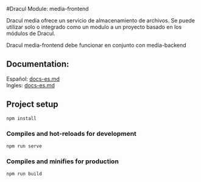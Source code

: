#Dracul Module: media-frontend

Dracul media ofrece un servicio de almacenamiento de archivos. Se puede utilizar solo o integrado como un modulo a un proyecto basado en los módulos de Dracul.

Dracul media-frontend debe funcionar en conjunto con media-backend

## Documentation:

Español: [docs-es.md](docs-es.md)  
Ingles: [docs-es.md](docs-en.md)  



## Project setup
```
npm install
```

### Compiles and hot-reloads for development
```
npm run serve
```

### Compiles and minifies for production
```
npm run build
```

